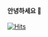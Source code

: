 #### 안녕하세요 👋

<!--
**dlwltjd7778/dlwltjd7778** is a ✨ _special_ ✨ repository because its `README.md` (this file) appears on your GitHub profile.

Here are some ideas to get you started:

- 🔭 I’m currently working on ...
- 🌱 I’m currently learning ...
- 👯 I’m looking to collaborate on ...
- 🤔 I’m looking for help with ...
- 💬 Ask me about ...
- 📫 How to reach me: ...
- 😄 Pronouns: ...
- ⚡ Fun fact: ...
-->
<!-- 
![Anurag's GitHub stats](https://github-readme-stats.vercel.app/api?username=dlwltjd7778&show_icons=true&theme=material-palenight) -->

<!-- [![Solved.ac
프로필](http://mazassumnida.wtf/api/v2/generate_badge?boj=dlwltjd7778)](https://solved.ac/dlwltjd7778)
 -->
[![Hits](https://hits.seeyoufarm.com/api/count/incr/badge.svg?url=https%3A%2F%2Fgithub.com%2Fdlwltjd7778&count_bg=%23AB8AEF&title_bg=%23555555&icon=&icon_color=%23E7E7E7&title=hits&edge_flat=false)](https://hits.seeyoufarm.com)
